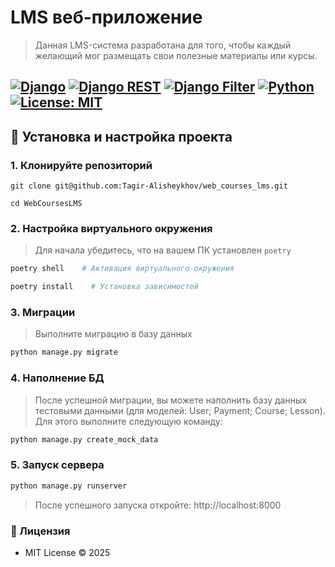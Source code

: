 # LMS веб-приложение

>Данная LMS-система разработана для того, чтобы каждый желающий мог размещать свои полезные материалы или курсы.

[![Django](https://img.shields.io/badge/Django-3.2.18-blue?logo=django&logoColor=white)](https://www.djangoproject.com/)
[![Django REST](https://img.shields.io/badge/DRF-3.16.0-red?logo=json&logoColor=white)](https://www.django-rest-framework.org/)
[![Django Filter](https://img.shields.io/badge/django--filter-23.1-blue?logo=filter&logoColor=white)](https://django-filter.readthedocs.io/en/stable/)
[![Python](https://img.shields.io/badge/Python-3.11+-yellow?logo=python&logoColor=white)](https://www.python.org/)
[![License: MIT](https://img.shields.io/badge/License-MIT-green)](https://opensource.org/licenses/MIT)
---

## 🧰 Установка и настройка проекта

### 1. Клонируйте репозиторий
```commandline
git clone git@github.com:Tagir-Alisheykhov/web_courses_lms.git
``` 
```commandline
cd WebCoursesLMS   
```

### 2. Настройка виртуального окружения
>Для начала убедитесь, что на вашем ПК установлен `poetry`
```bash
poetry shell    # Активация виртуального окружения 
```
```bash
poetry install    # Установка зависимостей
```


### 3. Миграции
>Выполните миграцию в базу данных
```bash
python manage.py migrate
```

### 4. Наполнение БД
> После успешной миграции, вы можете наполнить базу данных тестовыми данными (для моделей: User; Payment;
> Course; Lesson). Для этого выполните следующую команду:
```bash
python manage.py create_mock_data
```


### 5. Запуск сервера
```bash
python manage.py runserver
```
>После успешного запуска откройте: http://localhost:8000


### 📄 Лицензия
- MIT License © 2025
